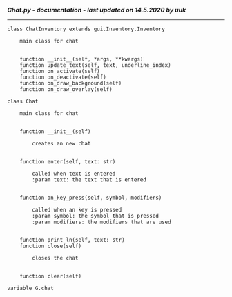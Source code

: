 ***Chat.py - documentation - last updated on 14.5.2020 by uuk***
___

    class ChatInventory extends gui.Inventory.Inventory
        
        main class for chat
        

        function __init__(self, *args, **kwargs)
        function update_text(self, text, underline_index)
        function on_activate(self)
        function on_deactivate(self)
        function on_draw_background(self)
        function on_draw_overlay(self)

    class Chat
        
        main class for chat
        

        function __init__(self)
            
            creates an new chat
            

        function enter(self, text: str)
            
            called when text is entered
            :param text: the text that is entered
            

        function on_key_press(self, symbol, modifiers)
            
            called when an key is pressed
            :param symbol: the symbol that is pressed
            :param modifiers: the modifiers that are used
            

        function print_ln(self, text: str)
        function close(self)
            
            closes the chat
            

        function clear(self)

    variable G.chat
